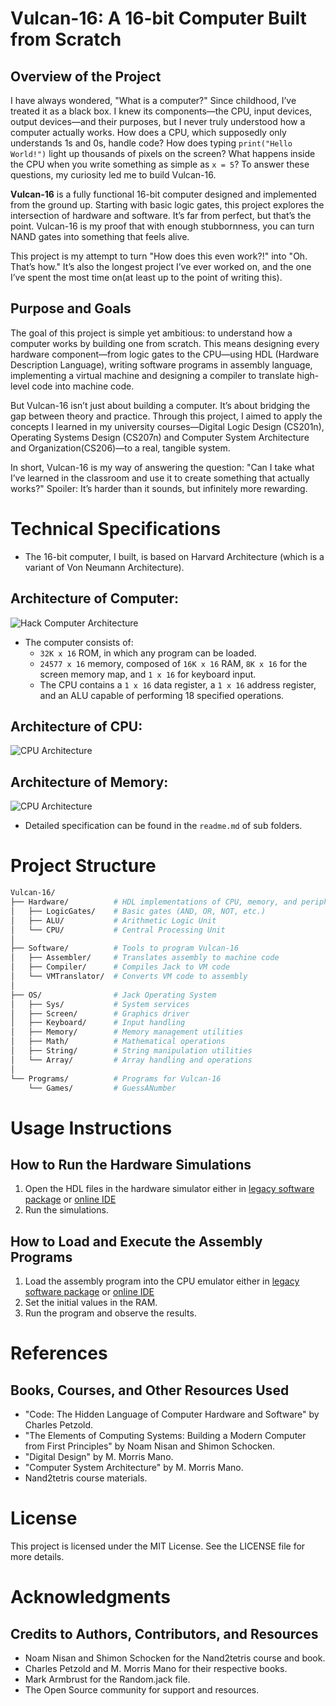 # Vulcan-16: A 16-bit Computer Built from Scratch

## Overview of the Project
I have always wondered, "What is a computer?" Since childhood, I’ve treated it as a black box. I knew its components—the CPU, input devices, output devices—and their purposes, but I never truly understood how a computer actually works. How does a CPU, which supposedly only understands 1s and 0s, handle code? How does typing `print("Hello World!")` light up thousands of pixels on the screen? What happens inside the CPU when you write something as simple as `x = 5`? To answer these questions, my curiosity led me to build Vulcan-16.

**Vulcan-16** is a fully functional 16-bit computer designed and implemented from the ground up. Starting with basic logic gates, this project explores the intersection of hardware and software. It’s far from perfect, but that’s the point. Vulcan-16 is my proof that with enough stubbornness, you can turn NAND gates into something that feels alive.

This project is my attempt to turn "How does this even work?!" into "Oh. That’s how." It’s also the longest project I’ve ever worked on, and the one I’ve spent the most time on(at least up to the point of writing this).


## Purpose and Goals
The goal of this project is simple yet ambitious: to understand how a computer works by building one from scratch. This means designing every hardware component—from logic gates to the CPU—using HDL (Hardware Description Language), writing software programs in assembly language, implementing a virtual machine and designing a compiler to translate high-level code into machine code.

But Vulcan-16 isn’t just about building a computer. It’s about bridging the gap between theory and practice. Through this project, I aimed to apply the concepts I learned in my university courses—Digital Logic Design (CS201n), Operating Systems Design (CS207n) and Computer System Architecture and Organization(CS206)—to a real, tangible system.

In short, Vulcan-16 is my way of answering the question: "Can I take what I’ve learned in the classroom and use it to create something that actually works?" Spoiler: It’s harder than it sounds, but infinitely more rewarding.

# Technical Specifications
- The 16-bit computer, I built, is based on Harvard Architecture (which is a variant of Von Neumann Architecture). 

## **Architecture of Computer:**
![Hack Computer Architecture](https://i.sstatic.net/guKsKZIz.png)
- The computer consists of:
  - `32K x 16` ROM, in which any program can be loaded.
  - `24577 x 16` memory, composed of `16K x 16` RAM, `8K x 16` for the screen memory map, and `1 x 16` for keyboard input.
  - The CPU contains a `1 x 16` data register, a `1 x 16` address register, and an ALU capable of performing 18 specified operations.
## **Architecture of CPU:**
![CPU Architecture](https://i.sstatic.net/emWTfTvI.png)
## **Architecture of Memory:**
![CPU Architecture](https://i.sstatic.net/51MRItuH.png)
- Detailed specification can be found in the `readme.md` of sub folders.


# Project Structure
```bash
Vulcan-16/
├── Hardware/          # HDL implementations of CPU, memory, and peripherals
│   ├── LogicGates/    # Basic gates (AND, OR, NOT, etc.)
│   ├── ALU/           # Arithmetic Logic Unit
│   └── CPU/           # Central Processing Unit
│
├── Software/          # Tools to program Vulcan-16
│   ├── Assembler/     # Translates assembly to machine code
│   ├── Compiler/      # Compiles Jack to VM code
│   └── VMTranslator/  # Converts VM code to assembly
│
├── OS/                # Jack Operating System
│   ├── Sys/           # System services
│   ├── Screen/        # Graphics driver
│   ├── Keyboard/      # Input handling
│   ├── Memory/        # Memory management utilities
│   ├── Math/          # Mathematical operations
│   ├── String/        # String manipulation utilities
│   └── Array/         # Array handling and operations
│
└── Programs/          # Programs for Vulcan-16
    └── Games/         # GuessANumber
```

# Usage Instructions
## How to Run the Hardware Simulations
1. Open the HDL files in the hardware simulator either in [legacy software package](https://drive.google.com/file/d/1IkIR8Pwq3PY49QgXpUJOkUUVht-TKIET/view) or [online IDE](https://nand2tetris.github.io/web-ide/chip)
2. Run the simulations.

## How to Load and Execute the Assembly Programs
1. Load the assembly program into the CPU emulator either in [legacy software package](https://drive.google.com/file/d/1IkIR8Pwq3PY49QgXpUJOkUUVht-TKIET/view) or [online IDE](https://nand2tetris.github.io/web-ide/chip)
2. Set the initial values in the RAM.
3. Run the program and observe the results.

# References
## Books, Courses, and Other Resources Used
- "Code: The Hidden Language of Computer Hardware and Software" by Charles Petzold.
- "The Elements of Computing Systems: Building a Modern Computer from First Principles" by Noam Nisan and Shimon Schocken.
- "Digital Design" by M. Morris Mano.
- "Computer System Architecture" by M. Morris Mano.
- Nand2tetris course materials.

# License
This project is licensed under the MIT License. See the LICENSE file for more details.

# Acknowledgments
## Credits to Authors, Contributors, and Resources
- Noam Nisan and Shimon Schocken for the Nand2tetris course and book.
- Charles Petzold and M. Morris Mano for their respective books.
- Mark Armbrust for the Random.jack file.
- The Open Source community for support and resources.